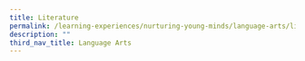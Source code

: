 ```yaml
---
title: Literature
permalink: /learning-experiences/nurturing-young-minds/language-arts/literature/
description: ""
third_nav_title: Language Arts
---
```


